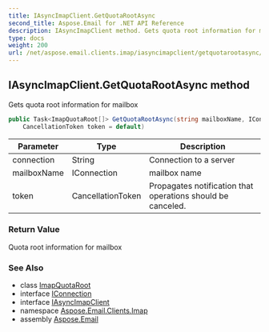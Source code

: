 ```yaml
---
title: IAsyncImapClient.GetQuotaRootAsync
second_title: Aspose.Email for .NET API Reference
description: IAsyncImapClient method. Gets quota root information for mailbox
type: docs
weight: 200
url: /net/aspose.email.clients.imap/iasyncimapclient/getquotarootasync/
---
```

## IAsyncImapClient.GetQuotaRootAsync method

Gets quota root information for mailbox

```csharp
public Task<ImapQuotaRoot[]> GetQuotaRootAsync(string mailboxName, IConnection connection = null, 
    CancellationToken token = default)
```

| Parameter | Type | Description |
| --- | --- | --- |
| connection | String | Connection to a server |
| mailboxName | IConnection | mailbox name |
| token | CancellationToken | Propagates notification that operations should be canceled. |

### Return Value

Quota root information for mailbox

### See Also

* class [ImapQuotaRoot](../../imapquotaroot/)
* interface [IConnection](../../../aspose.email.clients/iconnection/)
* interface [IAsyncImapClient](../)
* namespace [Aspose.Email.Clients.Imap](../../iasyncimapclient/)
* assembly [Aspose.Email](../../../)



